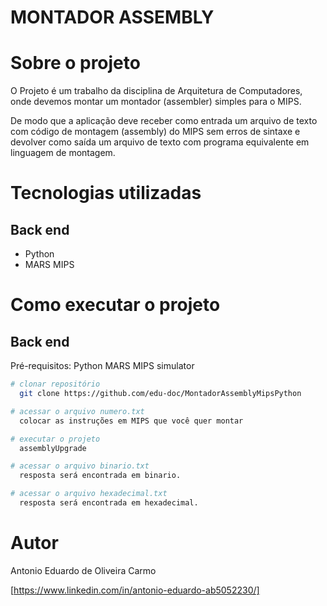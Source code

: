 # MONTADOR ASSEMBLY

# Sobre o projeto

O Projeto é um trabalho da disciplina de Arquitetura de Computadores, onde devemos montar um montador (assembler) simples para o MIPS.

De modo que a aplicação deve receber como entrada um arquivo de texto com código de montagem (assembly) do MIPS sem erros de sintaxe 
e devolver como saída um arquivo de texto com programa equivalente em linguagem de montagem.

# Tecnologias utilizadas
## Back end
- Python
- MARS MIPS

# Como executar o projeto

## Back end
Pré-requisitos: Python
                MARS MIPS simulator

```bash
# clonar repositório
  git clone https://github.com/edu-doc/MontadorAssemblyMipsPython

# acessar o arquivo numero.txt
  colocar as instruções em MIPS que você quer montar

# executar o projeto
  assemblyUpgrade

# acessar o arquivo binario.txt
  resposta será encontrada em binario.

# acessar o arquivo hexadecimal.txt
  resposta será encontrada em hexadecimal.
```

# Autor

Antonio Eduardo de Oliveira Carmo

[https://www.linkedin.com/in/antonio-eduardo-ab5052230/]

